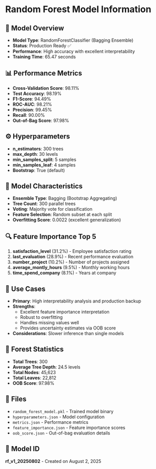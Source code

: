 # Random Forest Model Information

## 🌲 Model Overview
- **Model Type**: RandomForestClassifier (Bagging Ensemble)
- **Status**: Production Ready ✅
- **Performance**: High accuracy with excellent interpretability
- **Training Time**: 65.47 seconds

## 📊 Performance Metrics
- **Cross-Validation Score**: 98.11%
- **Test Accuracy**: 98.19%
- **F1-Score**: 94.49%
- **ROC-AUC**: 98.21%
- **Precision**: 99.45%
- **Recall**: 90.00%
- **Out-of-Bag Score**: 97.98%

## ⚙️ Hyperparameters
- **n_estimators**: 300 trees
- **max_depth**: 30 levels
- **min_samples_split**: 5 samples
- **min_samples_leaf**: 4 samples
- **Bootstrap**: True (default)

## 🎯 Model Characteristics
- **Ensemble Type**: Bagging (Bootstrap Aggregating)
- **Tree Count**: 300 parallel trees
- **Voting**: Majority vote for classification
- **Feature Selection**: Random subset at each split
- **Overfitting Score**: 0.0022 (excellent generalization)

## 🔍 Feature Importance Top 5
1. **satisfaction_level** (31.2%) - Employee satisfaction rating
2. **last_evaluation** (28.9%) - Recent performance evaluation
3. **number_project** (10.2%) - Number of projects assigned
4. **average_montly_hours** (9.5%) - Monthly working hours
5. **time_spend_company** (8.1%) - Years at company

## 🚀 Use Cases
- **Primary**: High interpretability analysis and production backup
- **Strengths**:
  - Excellent feature importance interpretation
  - Robust to overfitting
  - Handles missing values well
  - Provides uncertainty estimates via OOB score
- **Considerations**: Slower inference than single models

## 🌳 Forest Statistics
- **Total Trees**: 300
- **Average Tree Depth**: 24.5 levels
- **Total Nodes**: 45,623
- **Total Leaves**: 22,812
- **OOB Score**: 97.98%

## 📁 Files
- `random_forest_model.pkl` - Trained model binary
- `hyperparameters.json` - Model configuration
- `metrics.json` - Performance metrics
- `feature_importance.json` - Feature importance scores
- `oob_score.json` - Out-of-bag evaluation details

## 🎲 Model ID
**rf_v1_20250802** - Created on August 2, 2025
